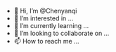 - 👋 Hi, I’m @Chenyanqi
- 👀 I’m interested in ...
- 🌱 I’m currently learning ...
- 💞️ I’m looking to collaborate on ...
- 📫 How to reach me ...

<!---
Chenyanq/Chenyanq is a ✨ special ✨ repository because its `README.md` (this file) appears on your GitHub profile.
You can click the Preview link to take a look at your changes.
--->
